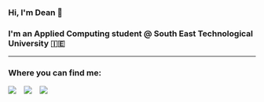 ### Hi, I'm Dean 👋 
### I'm an Applied Computing student @ South East Technological University 🇮🇪

---

### Where you can find me:

[<img src="https://img.shields.io/badge/LinkedIn-0077B5?style=for-the-badge&logo=linkedin&logoColor=white" />](https://linkedin.com/in/dean-lonergan)
&nbsp;&nbsp;
[<img src="https://img.shields.io/badge/Instagram-E4405F?style=for-the-badge&logo=instagram&logoColor=white" />](https://www.instagram.com/dln.96/)
&nbsp;&nbsp;
[<img src="https://img.shields.io/badge/Strava-FC4C02?style=for-the-badge&logo=strava&logoColor=white" />](https://www.strava.com/athletes/100213405)
